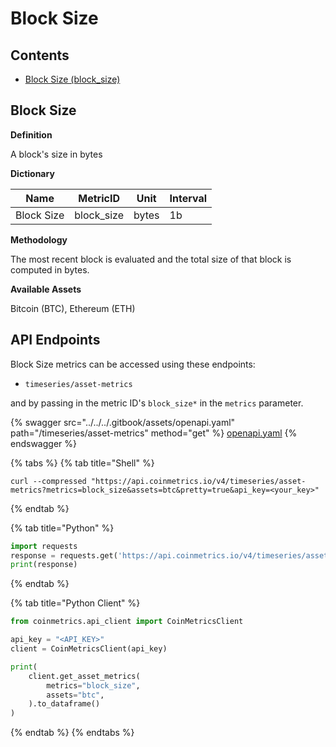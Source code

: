 # Block Size

## Contents

* [Block Size (block\_size)](block-size.md#block\_size)

## Block Size <a href="#block_size" id="block_size"></a>

**Definition**

A block's size in bytes

**Dictionary**

| Name       | MetricID    | Unit  | Interval |
| ---------- | ----------- | ----- | -------- |
| Block Size | block\_size | bytes | 1b       |

**Methodology**

The most recent block is evaluated and the total size of that block is computed in bytes.

**Available Assets**

Bitcoin (BTC), Ethereum (ETH)

## API Endpoints

Block Size metrics can be accessed using these endpoints:

* `timeseries/asset-metrics`

and by passing in the metric ID's `block_size*` in the `metrics` parameter.

{% swagger src="../../../.gitbook/assets/openapi.yaml" path="/timeseries/asset-metrics" method="get" %}
[openapi.yaml](../../../.gitbook/assets/openapi.yaml)
{% endswagger %}

{% tabs %}
{% tab title="Shell" %}
```shell
curl --compressed "https://api.coinmetrics.io/v4/timeseries/asset-metrics?metrics=block_size&assets=btc&pretty=true&api_key=<your_key>"
```
{% endtab %}

{% tab title="Python" %}
```python
import requests
response = requests.get('https://api.coinmetrics.io/v4/timeseries/asset-metrics?metrics=block_size&assets=btc&pretty=true&api_key=<your_key>').json()
print(response)
```
{% endtab %}

{% tab title="Python Client" %}
```python
from coinmetrics.api_client import CoinMetricsClient

api_key = "<API_KEY>"
client = CoinMetricsClient(api_key)

print(
    client.get_asset_metrics(
        metrics="block_size", 
        assets="btc",
    ).to_dataframe()
)
```
{% endtab %}
{% endtabs %}
